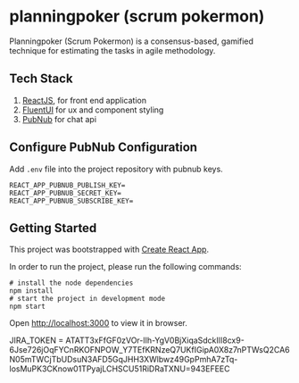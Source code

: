 # planningpoker (scrum pokermon)
Planningpoker (Scrum Pokermon) is a consensus-based, gamified technique for estimating the tasks in agile methodology.


## Tech Stack
1. [ReactJS](https://reactjs.org/docs/create-a-new-react-app.html), for front end application
2. [FluentUI](https://developer.microsoft.com/en-us/fluentui) for ux and component styling
3. [PubNub](https://www.pubnub.com) for chat api


## Configure PubNub Configuration
Add `.env` file into the project repository with pubnub keys.
```
REACT_APP_PUBNUB_PUBLISH_KEY=
REACT_APP_PUBNUB_SECRET_KEY=
REACT_APP_PUBNUB_SUBSCRIBE_KEY=
```

## Getting Started
This project was bootstrapped with [Create React App](https://github.com/facebook/create-react-app).

In order to run the project, please run the following commands:
```
# install the node dependencies
npm install
# start the project in development mode
npm start
```

Open [http://localhost:3000](http://localhost:3000) to view it in browser.


JIRA_TOKEN = ATATT3xFfGF0zVOr-lIh-YgV0BjXiqaSdckIlI8cx9-6Jse726jOqFYCnRKOFNPOW_Y7TEfKRNzeQ7UKfIGipA0X8z7nPTWsQ2CA6N05mTWCjTbUDsuN3AFD5GqJHH3XWlbwz49GpPmhA7zTq-losMuPK3CKnow01TPyajLCHSCU51RiDRaTXNU=943EFEEC